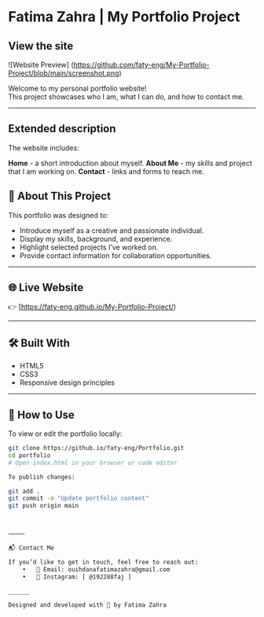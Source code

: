# Fatima Zahra | My Portfolio Project

## View the site
![Website Preview] (https://github.com/faty-eng/My-Portfolio-Project/blob/main/screenshot.png)

Welcome to my personal portfolio website!  
This project showcases who I am, what I can do, and how to contact me.

---

## Extended description

The website includes:

**Home** - a short introduction about myself.
**About Me** - my skills and project that I am working on.
**Contact** - links and forms to reach me.

## 🌟 About This Project

This portfolio was designed to:

- Introduce myself as a creative and passionate individual.
- Display my skills, background, and experience.
- Highlight selected projects I’ve worked on.
- Provide contact information for collaboration opportunities.

---

## 🌐 Live Website

👉 [https://faty-eng.github.io/My-Portfolio-Project/)  

---

## 🛠 Built With

- HTML5
- CSS3
- Responsive design principles

---

## 🚀 How to Use

To view or edit the portfolio locally:

```bash
git clone https://github.io/faty-eng/Portfolio.git
cd portfolio
# Open index.html in your browser or code editor

To publish changes:

git add .
git commit -m "Update portfolio content"
git push origin main



⸻

📬 Contact Me

If you’d like to get in touch, feel free to reach out:
	•	📧 Email: ouihdanafatimazahra@gmail.com
	•	📸 Instagram: [ @192288faj ]

______

Designed and developed with 💖 by Fatima Zahra
